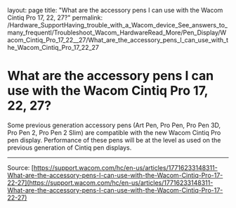 layout: page
title: "What are the accessory pens I can use with the Wacom Cintiq Pro 17, 22, 27?"
permalink: /Hardware_SupportHaving_trouble_with_a_Wacom_device_See_answers_to_many_frequentl/Troubleshoot_Wacom_HardwareRead_More/Pen_Display/Wacom_Cintiq_Pro_17_22__27/What_are_the_accessory_pens_I_can_use_with_the_Wacom_Cintiq_Pro_17_22_27

# What are the accessory pens I can use with the Wacom Cintiq Pro 17, 22, 27?

Some previous generation accessory pens (Art Pen, Pro Pen, Pro Pen 3D, Pro Pen 2, Pro Pen 2 Slim) are compatible with the new Wacom Cintiq Pro pen display. Performance of these pens will be at the level as used on the previous generation of Cintiq pen displays.

---
Source: [https://support.wacom.com/hc/en-us/articles/17716233148311-What-are-the-accessory-pens-I-can-use-with-the-Wacom-Cintiq-Pro-17-22-27](https://support.wacom.com/hc/en-us/articles/17716233148311-What-are-the-accessory-pens-I-can-use-with-the-Wacom-Cintiq-Pro-17-22-27)
